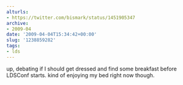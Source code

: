 ```yaml
---
alturls:
- https://twitter.com/bismark/status/1451905347
archive:
- 2009-04
date: '2009-04-04T15:34:42+00:00'
slug: '1238859282'
tags:
- lds
---
```


up, debating if I should get dressed and find some breakfast before LDSConf starts. kind of enjoying my bed right now though.

